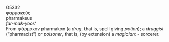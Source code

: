 <body>
  <p>G5332<br>  φαρμακεύς  <br> pharmakeus  <br><i>far-mak-yoos‘ </i><br>From   φάρμακον    pharmakon   (a <i>drug</i>, that is, spell giving <i>potion</i>); a <i>druggist</i> (“pharmacist”) or <i>poisoner</i>, that is, (by extension) a <i>magician:</i> - sorcerer.<br></p>
 </body>